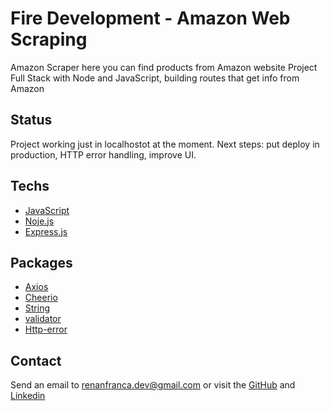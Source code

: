 # Fire Development - Amazon Web Scraping

Amazon Scraper here you can find products from Amazon website
Project Full Stack with Node and JavaScript, building routes that get info from Amazon

## Status

Project working just in localhostot at the moment.
Next steps:
put deploy in production,
HTTP error handling,
improve UI.

    
## Techs

- [JavaScript]([https://reactjs.org/](https://developer.mozilla.org/pt-BR/docs/Web/JavaScript))
- [Noje.js](https://nodejs.org/en)
- [Express.js](https://expressjs.com/pt-br/)

  
## Packages 

- [Axios](https://axios-http.com/ptbr/docs/intro)
- [Cheerio](https://www.npmjs.com/package/cheerio?activeTab=readme)
- [String](https://www.npmjs.com/package/string)
- [validator](https://www.npmjs.com/package/validator)
- [Http-error](https://www.npmjs.com/package/http-errors)

## Contact

Send an email to renanfranca.dev@gmail.com or visit the [GitHub](https://github.com/RenanFrancaDev) and [Linkedin](https://www.linkedin.com/in/renan-franca/)

